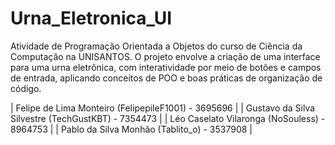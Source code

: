 # Urna_Eletronica_UI
Atividade de Programação Orientada a Objetos do curso de Ciência da Computação na UNISANTOS. O projeto envolve a criação de uma interface para uma urna eletrônica, com interatividade por meio de botões e campos de entrada, aplicando conceitos de POO e boas práticas de organização de código.


| Felipe de Lima Monteiro (FelipepileF1001) - 3695696 |
| Gustavo da Silva Silvestre (TechGustKBT) - 7354473 |
| Léo Caselato Vilaronga (NoSouless) - 8964753 |
| Pablo da Silva Monhão (Tablito_o) - 3537908 |
